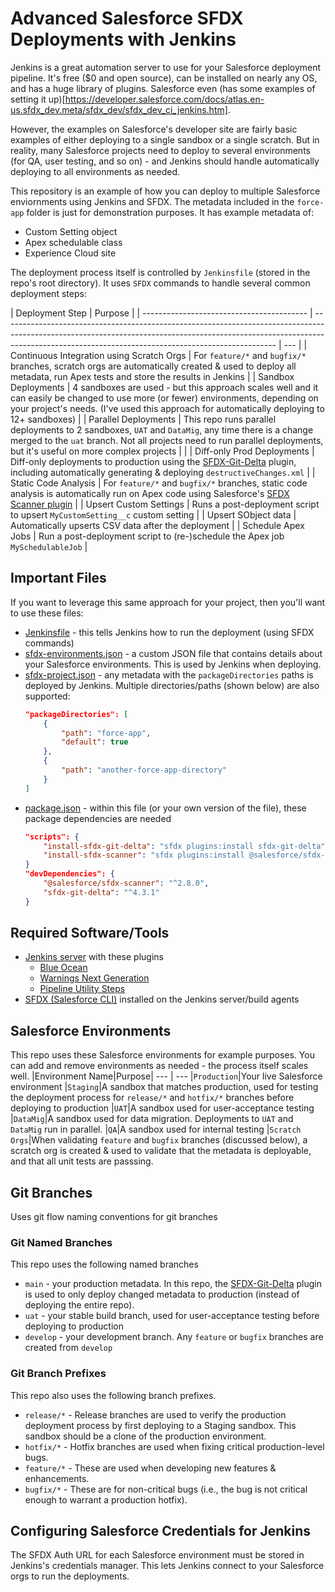 # Advanced Salesforce SFDX Deployments with Jenkins

Jenkins is a great automation server to use for your Salesforce deployment pipeline. It's free ($0 and open source), can be installed on nearly any OS, and has a huge library of plugins. Salesforce even (has some examples of setting it up)[https://developer.salesforce.com/docs/atlas.en-us.sfdx_dev.meta/sfdx_dev/sfdx_dev_ci_jenkins.htm].

However, the examples on Salesforce's developer site are fairly basic examples of either deploying to a single sandbox or a single scratch. But in reality, many Salesforce projects need to deploy to several environments (for QA, user testing, and so on) - and Jenkins should handle automatically deploying to all environments as needed.

This repository is an example of how you can deploy to multiple Salesforce enviornments using Jenkins and SFDX. The metadata included in the `force-app` folder is just for demonstration purposes. It has example metadata of:

-   Custom Setting object
-   Apex schedulable class
-   Experience Cloud site

The deployment process itself is controlled by `Jenkinsfile` (stored in the repo's root directory). It uses `SFDX` commands to handle several common deployment steps:

| Deployment Step                           | Purpose                                                                                                                                                                                                                          |
| ----------------------------------------- | -------------------------------------------------------------------------------------------------------------------------------------------------------------------------------------------------------------------------------- | --- |
| Continuous Integration using Scratch Orgs | For `feature/*` and `bugfix/*` branches, scratch orgs are automatically created & used to deploy all metadata, run Apex tests and store the results in Jenkins                                                                   |
| Sandbox Deployments                       | 4 sandboxes are used - but this approach scales well and it can easily be changed to use more (or fewer) environments, depending on your project's needs. (I've used this approach for automatically deploying to 12+ sandboxes) |
| Parallel Deployments                      | This repo runs parallel deployments to 2 sandboxes, `UAT` and `DataMig`, any time there is a change merged to the `uat` branch. Not all projects need to run parallel deployments, but it's useful on more complex projects      |     |
| Diff-only Prod Deployments                | Diff-only deployments to production using the [SFDX-Git-Delta](https://github.com/scolladon/sfdx-git-delta) plugin, including automatically generating & deploying `destructiveChanges.xml`                                      |
| Static Code Analysis                      | For `feature/*` and `bugfix/*` branches, static code analysis is automatically run on Apex code using Salesforce's [SFDX Scanner plugin](https://forcedotcom.github.io/sfdx-scanner)                                             |
| Upsert Custom Settings                    | Runs a post-deployment script to upsert `MyCustomSetting__c` custom setting                                                                                                                                                      |
| Upsert SObject data                       | Automatically upserts CSV data after the deployment                                                                                                                                                                              |
| Schedule Apex Jobs                        | Run a post-deployment script to (re-)schedule the Apex job `MySchedulableJob`                                                                                                                                                    |

## Important Files

If you want to leverage this same approach for your project, then you'll want to use these files:

-   [Jenkinsfile](Jenkinsfile) - this tells Jenkins how to run the deployment (using SFDX commands)
-   [sfdx-environments.json](sfdx-environments.json) - a custom JSON file that contains details about your Salesforce environments. This is used by Jenkins when deploying.
-   [sfdx-project.json](sfdx-project.json) - any metadata with the `packageDirectories` paths is deployed by Jenkins. Multiple directories/paths (shown below) are also supported:
    ```json
    "packageDirectories": [
        {
            "path": "force-app",
            "default": true
        },
        {
            "path": "another-force-app-directory"
        }
    ]
    ```
-   [package.json](package.json) - within this file (or your own version of the file), these package dependencies are needed
    ```json
    "scripts": {
        "install-sfdx-git-delta": "sfdx plugins:install sfdx-git-delta",
        "install-sfdx-scanner": "sfdx plugins:install @salesforce/sfdx-scanner"
    }
    "devDependencies": {
        "@salesforce/sfdx-scanner": "^2.8.0",
        "sfdx-git-delta": "^4.3.1"
    }
    ```

## Required Software/Tools

-   [Jenkins server](https://jenkins.io) with these plugins
    -   [Blue Ocean](https://plugins.jenkins.io/blueocean)
    -   [Warnings Next Generation](https://plugins.jenkins.io/warnings-ng/)
    -   [Pipeline Utility Steps](https://plugins.jenkins.io/pipeline-utility-steps/)
-   [SFDX (Salesforce CLI)](https://developer.salesforce.com/tools/sfdxcli) installed on the Jenkins server/build agents

## Salesforce Environments

This repo uses these Salesforce environments for example purposes. You can add and remove environments as needed - the process itself scales well.
|Environment Name|Purpose|
--- | ---
|`Production`|Your live Salesforce environment
|`Staging`|A sandbox that matches production, used for testing the deployment process for `release/*` and `hotfix/*` branches before deploying to production
|`UAT`|A sandbox used for user-acceptance testing
|`DataMig`|A sandbox used for data migration. Deployments to `UAT` and `DataMig` run in parallel.
|`QA`|A sandbox used for internal testing
|`Scratch Orgs`|When validating `feature` and `bugfix` branches (discussed below), a scratch org is created & used to validate that the metadata is deployable, and that all unit tests are passsing.

## Git Branches

Uses git flow naming conventions for git branches

### Git Named Branches

This repo uses the following named branches

-   `main` - your production metadata. In this repo, the [SFDX-Git-Delta](https://github.com/scolladon/sfdx-git-delta) plugin is used to only deploy changed metadata to production (instead of deploying the entire repo).
-   `uat` - your stable build branch, used for user-acceptance testing before deploying to production
-   `develop` - your development branch. Any `feature` or `bugfix` branches are created from `develop`

### Git Branch Prefixes

This repo also uses the following branch prefixes.

-   `release/*` - Release branches are used to verify the production deployment process by first deploying to a Staging sandbox. This sandbox should be a clone of the production environment.
-   `hotfix/*` - Hotfix branches are used when fixing critical production-level bugs.
-   `feature/*` - These are used when developing new features & enhancements.
-   `bugfix/*` - These are for non-critical bugs (i.e., the bug is not critical enough to warrant a production hotfix).

## Configuring Salesforce Credentials for Jenkins

The SFDX Auth URL for each Salesforce environment must be stored in Jenkins's credentials manager. This lets Jenkins connect to your Salesforce orgs to run the deployments.
